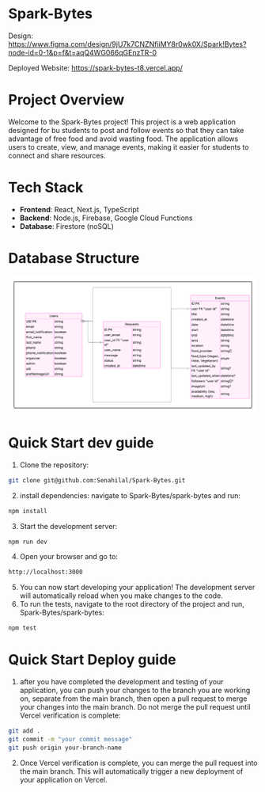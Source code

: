 # Spark-Bytes

Design: https://www.figma.com/design/9jU7k7CNZNfiiMY8r0wk0X/Spark!Bytes?node-id=0-1&p=f&t=aqQ4WG066qGEnzTR-0

Deployed Website: https://spark-bytes-t8.vercel.app/

# Project Overview

Welcome to the Spark-Bytes project! This project is a web application designed for bu students to post and follow events so that they can take advantage of free food and avoid wasting food. The application allows users to create, view, and manage events, making it easier for students to connect and share resources.

# Tech Stack
- **Frontend**: React, Next.js, TypeScript
- **Backend**: Node.js, Firebase, Google Cloud Functions
- **Database**: Firestore (noSQL)

# Database Structure
![Database Structure](spark_bytes_diagram.png)

# Quick Start dev guide
1. Clone the repository:
```bash
git clone git@github.com:Senahilal/Spark-Bytes.git
```

2. install dependencies:
navigate to Spark-Bytes/spark-bytes and run:
```bash
npm install
```

3. Start the development server:
```bash
npm run dev
```
4. Open your browser and go to:
```bash
http://localhost:3000
```
5. You can now start developing your application! The development server will automatically reload when you make changes to the code.
6. To run the tests, navigate to the root directory of the project and run, Spark-Bytes/spark-bytes:
```bash
npm test
```

# Quick Start Deploy guide
1. after you have completed the development and testing of your application, you can push your changes to the branch you are working on, separate from the main branch, then open a pull request to merge your changes into the main branch. Do not merge the pull request until Vercel verification is complete:
```bash
git add .
git commit -m "your commit message"
git push origin your-branch-name
```
2. Once Vercel verification is complete, you can merge the pull request into the main branch. This will automatically trigger a new deployment of your application on Vercel.